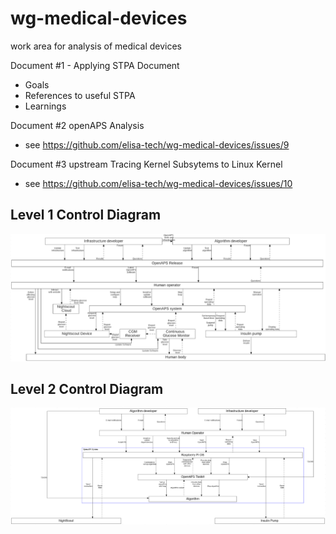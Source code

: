# wg-medical-devices
work area for analysis of medical devices

Document #1 - Applying STPA Document
* Goals
* References to useful STPA
* Learnings 

Document #2 openAPS Analysis
* see https://github.com/elisa-tech/wg-medical-devices/issues/9

Document #3 upstream Tracing Kernel Subsytems to Linux Kernel
* see https://github.com/elisa-tech/wg-medical-devices/issues/10

## Level 1 Control Diagram
![Level 1 Control Diagram](applying-stpa/l1_control_diagram.png)

## Level 2 Control Diagram
![Level 2 Control Diagram](applying-stpa/l2_control_diagram.png)

